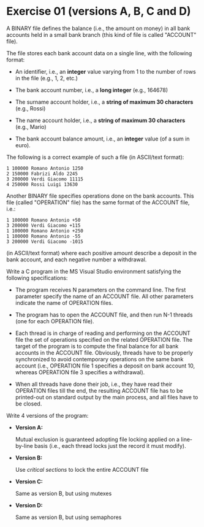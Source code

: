 # Exercise 01 (versions A, B, C and D)


A BINARY file defines the balance (i.e., the amount on money) in all
bank accounts held in a small bank branch (this kind of file is called
"ACCOUNT" file).

The file stores each bank account data on a single line, with
the following format:

- An identifier, i.e., an **integer** value varying from 1 to the number
  of rows in the file (e.g., 1, 2, etc.)

- The bank account number, i.e., a **long integer** (e.g., 164678)

- The surname account holder, i.e., a **string of maximum 30 characters**
  (e.g., Rossi)

- The name account holder, i.e., a **string of maximum 30 characters**
  (e.g., Mario)

- The bank account balance amount, i.e., an **integer** value (of a sum in
  euro).

The following is a correct example of such a file (in ASCII/text
format):

    1 100000 Romano Antonio 1250
    2 150000 Fabrizi Aldo 2245
    3 200000 Verdi Giacomo 11115
    4 250000 Rossi Luigi 13630

Another BINARY file specifies operations done on the bank accounts.
This file (called "OPERATION" file) has the same format of the
ACCOUNT file, i.e.:

    1 100000 Romano Antonio +50
    3 200000 Verdi Giacomo +115
    1 100000 Romano Antonio +250
    1 100000 Romano Antonio -55
    3 200000 Verdi Giacomo -1015

(in ASCII/text format) where each positive amount describe a deposit
in the bank account, and each negative number a withdrawal.

Write a C program in the MS Visual Studio environment satisfying the
following specifications:

- The program receives N parameters on the command line.
  The first parameter specify the name of an ACCOUNT file.
  All other parameters indicate the name of OPERATION files.

- The program has to open the ACCOUNT file, and then run N-1 threads
  (one for each OPERATION file).

- Each thread is in charge of reading and performing on the ACCOUNT
  file the set of operations specified on the related OPERATION file.
  The target of the program is to compute the final balance for all
  bank accounts in the ACCOUNT file.
  Obviously, threads have to be properly synchronized to avoid
  contemporary operations on the same bank account (i.e., OPERATION
  file 1 specifies a deposit on bank account 10, whereas OPERATION file
  3 specifies a withdrawal).

- When all threads have done their job, i.e., they have read their
  OPERATION files till the end, the resulting ACCOUNT file has to be
  printed-out on standard output by the main process, and all files
  have to be closed.

Write 4 versions of the program:

- **Version A:**

  Mutual exclusion is guaranteed adopting file locking
  applied on a line-by-line basis (i.e., each thread
  locks just the record it must modify).

- **Version B:**

  Use _critical sections_ to lock the entire ACCOUNT file

- **Version C:**

  Same as version B, but using mutexes

- **Version D:**

  Same as version B, but using semaphores
